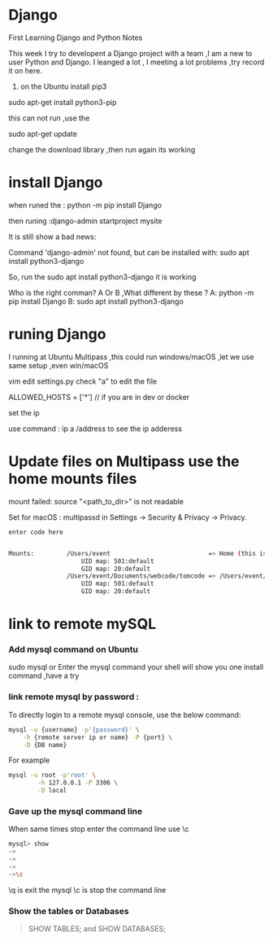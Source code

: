 
# Django
First Learning Django and Python Notes


This week I try to developent a Django project with a team ,I am a new to user Python and Django.
I leanged a lot , I meeting a lot problems ,try record it on here.

1. on the Ubuntu install pip3

sudo apt-get install python3-pip

this can not run ,use the

sudo apt-get update

change the download library ,then run again its working

# install Django 
  when runed the : python -m pip install Django 
  
  then runing :django-admin startproject mysite
  
  It is still show a bad news:
      
  Command 'django-admin' not found, but can be installed with:
sudo apt install python3-django

 
  So, run the sudo apt install python3-django it is working
  
  Who is the right comman? A Or B ,What different by these ?
  A: python -m pip install Django
  B: sudo apt install python3-django
# runing Django 

I running at Ubuntu Multipass ,this could run windows/macOS ,let we use same setup ,even win/macOS

vim edit settings.py check "a" to edit the file

ALLOWED_HOSTS = ['*'] // if you are in dev or docker

set the ip

use command : ip a /address to see the ip adderess

# Update files on Multipass use the home mounts files 

mount failed: source "<path_to_dir>" is not readable

Set for macOS : multipassd in Settings -> Security & Privacy -> Privacy.

    
    enter code here



```bash

Mounts:         /Users/event                           => Home (this is deafalt )
                    UID map: 501:default
                    GID map: 20:default
                /Users/event/Documents/webcode/tomcode => /Users/event/Documents/webcode/tomcode (same path if do note set)
                    UID map: 501:default
                    GID map: 20:default
 ```                   
                    
# link to remote mySQL 

###  Add mysql command on Ubuntu
sudo mysql
or 
Enter the mysql command your shell will show you one install command ,have a try

###  link remote mysql by password :

To directly login to a remote mysql console, use the below command:

```bash
mysql -u {username} -p'{password}' \
    -h {remote server ip or name} -P {port} \
    -D {DB name}
```
For example
```bash
mysql -u root -p'root' \
        -h 127.0.0.1 -P 3306 \
        -D local
```
### Gave up the mysql command line 
When same times stop enter the command line use \c
```bash
mysql> show
->
->
->
->\c
```
 \q  is exit the mysql 
 \c  is stop the command line
 
### Show the tables or Databases
>SHOW  TABLES;
and
>SHOW DATABASES;
